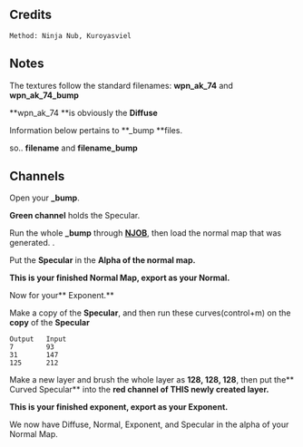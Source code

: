 ## Credits

    Method: Ninja Nub, Kuroyasviel

## Notes

The textures follow the standard filenames: **wpn\_ak\_74** and **wpn\_ak\_74\_bump**

**wpn\_ak\_74 **is obviously the **Diffuse**

Information below pertains to **\_bump **files.

so.. **filename** and **filename\_bump**

## Channels

Open your **\_bump**.

**Green channel** holds the Specular.

Run the whole **\_bump** through [**NJOB**](http://charles.hollemeersch.net/njob/), then load the normal map that was generated. .

Put the **Specular** in the **Alpha of the normal map.**

**This is your finished Normal Map, export as your Normal.**

Now for your** Exponent.**

Make a copy of the **Specular**, and then run these curves\(control+m\) on the **copy** of the **Specular**

```
Output   Input
7        93
31       147
125      212
```

Make a new layer and brush the whole layer as **128, 128, 128**, then put the** Curved Specular** into the **red channel of THIS newly created layer.**

**This is your finished exponent, export as your Exponent.**

We now have Diffuse, Normal, Exponent, and Specular in the alpha of your Normal Map.

